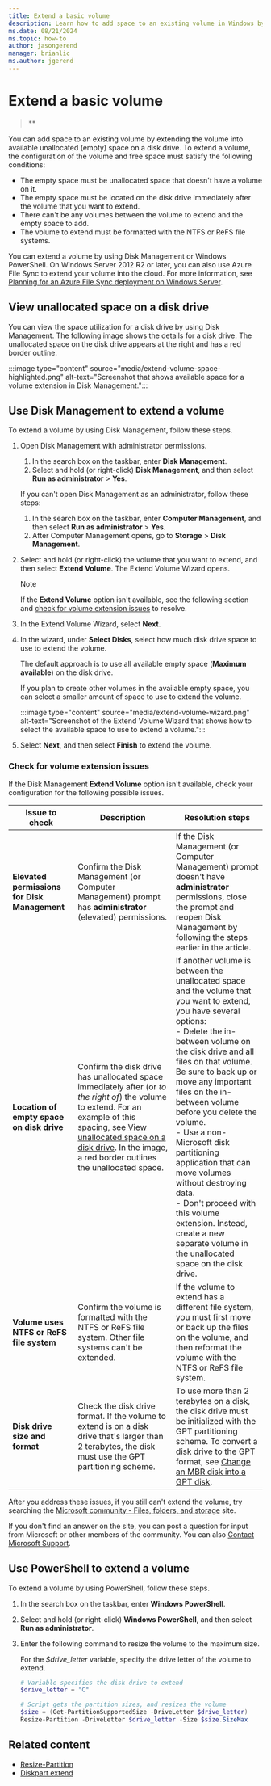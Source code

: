 ```yaml
---
title: Extend a basic volume
description: Learn how to add space to an existing volume in Windows by extending the volume into available unallocated (empty) space on a disk drive.
ms.date: 08/21/2024
ms.topic: how-to
author: jasongerend
manager: brianlic
ms.author: jgerend
---
```


# Extend a basic volume

> **

You can add space to an existing volume by extending the volume into available unallocated (empty) space on a disk drive. To extend a volume, the configuration of the volume and free space must satisfy the following conditions:

- The empty space must be unallocated space that doesn't have a volume on it.
- The empty space must be located on the disk drive immediately after the volume that you want to extend.
- There can't be any volumes between the volume to extend and the empty space to add.
- The volume to extend must be formatted with the NTFS or ReFS file systems.

You can extend a volume by using Disk Management or Windows PowerShell. On Windows Server 2012 R2 or later, you can also use Azure File Sync to extend your volume into the cloud. For more information, see [Planning for an Azure File Sync deployment on Windows Server](/azure/storage/files/storage-sync-files-planning).

## View unallocated space on a disk drive

You can view the space utilization for a disk drive by using Disk Management. The following image shows the details for a disk drive. The unallocated space on the disk drive appears at the right and has a red border outline.

:::image type="content" source="media/extend-volume-space-highlighted.png" alt-text="Screenshot that shows available space for a volume extension in Disk Management.":::

## Use Disk Management to extend a volume

To extend a volume by using Disk Management, follow these steps.

1. Open Disk Management with administrator permissions.

   1. In the search box on the taskbar, enter **Disk Management**.
   1. Select and hold (or right-click) **Disk Management**, and then select **Run as administrator** > **Yes**.
   
   If you can't open Disk Management as an administrator, follow these steps:
   
   1. In the search box on the taskbar, enter **Computer Management**, and then select **Run as administrator** > **Yes**.
   1. After Computer Management opens, go to **Storage** > **Disk Management**.

1. Select and hold (or right-click) the volume that you want to extend, and then select **Extend Volume**. The Extend Volume Wizard opens.

   > [!Note]
   > If the **Extend Volume** option isn't available, see the following section and [check for volume extension issues](#check-for-volume-extension-issues) to resolve.

1. In the Extend Volume Wizard, select **Next**.

1. In the wizard, under **Select Disks**, select how much disk drive space to use to extend the volume.

   The default approach is to use all available empty space (**Maximum available**) on the disk drive. 
   
   If you plan to create other volumes in the available empty space, you can select a smaller amount of space to use to extend the volume.

   :::image type="content" source="media/extend-volume-wizard.png" alt-text="Screenshot of the Extend Volume Wizard that shows how to select the available space to use to extend a volume.":::

1. Select **Next**, and then select **Finish** to extend the volume.

### Check for volume extension issues

If the Disk Management **Extend Volume** option isn't available, check your configuration for the following possible issues.

| Issue to check | Description | Resolution steps |
| --- | --- | --- |
| **Elevated permissions for Disk Management** | Confirm the Disk Management (or Computer Management) prompt has **administrator** (elevated) permissions. | If the Disk Management (or Computer Management) prompt doesn't have **administrator** permissions, close the prompt and reopen Disk Management by following the steps earlier in the article. |
| **Location of empty space on disk drive** | Confirm the disk drive has unallocated space immediately after (or _to the right of_) the volume to extend. For an example of this spacing, see [View unallocated space on a disk drive](#view-unallocated-space-on-a-disk-drive). In the image, a red border outlines the unallocated space. | If another volume is between the unallocated space and the volume that you want to extend, you have several options: <br> - Delete the in-between volume on the disk drive and all files on that volume. Be sure to back up or move any important files on the in-between volume before you delete the volume. <br> - Use a non-Microsoft disk partitioning application that can move volumes without destroying data. <br> - Don't proceed with this volume extension. Instead, create a new separate volume in the unallocated space on the disk drive. |
| **Volume uses NTFS or ReFS file system** | Confirm the volume is formatted with the NTFS or ReFS file system. Other file systems can't be extended. | If the volume to extend has a different file system, you must first move or back up the files on the volume, and then reformat the volume with the NTFS or ReFS file system. |
| **Disk drive size and format** | Check the disk drive format. If the volume to extend is on a disk drive that's larger than 2 terabytes, the disk must use the GPT partitioning scheme. | To use more than 2 terabytes on a disk, the disk drive must be initialized with the GPT partitioning scheme. To convert a disk drive to the GPT format, see [Change an MBR disk into a GPT disk](change-an-mbr-disk-into-a-gpt-disk.md). |
    
After you address these issues, if you still can't extend the volume, try searching the [Microsoft community - Files, folders, and storage](https://answers.microsoft.com/en-us/windows/forum/windows_10-files) site.

If you don't find an answer on the site, you can post a question for input from Microsoft or other members of the community. You can also [Contact Microsoft Support](https://support.microsoft.com/contactus/).

## Use PowerShell to extend a volume

To extend a volume by using PowerShell, follow these steps.

1. In the search box on the taskbar, enter **Windows PowerShell**.

1. Select and hold (or right-click) **Windows PowerShell**, and then select **Run as administrator**.

1. Enter the following command to resize the volume to the maximum size.

   For the *$drive_letter* variable, specify the drive letter of the volume to extend. 

   ```PowerShell
   # Variable specifies the disk drive to extend
   $drive_letter = "C"

   # Script gets the partition sizes, and resizes the volume
   $size = (Get-PartitionSupportedSize -DriveLetter $drive_letter)
   Resize-Partition -DriveLetter $drive_letter -Size $size.SizeMax
   ```

## Related content

- [Resize-Partition](/powershell/module/storage/resize-partition)
- [Diskpart extend](../../administration/windows-commands/extend.md)
